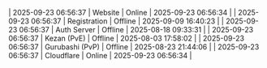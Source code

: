 | 2025-09-23 06:56:37 | Website | Online | 2025-09-23 06:56:34 |
| 2025-09-23 06:56:37 | Registration | Offline | 2025-09-09 16:40:23 |
| 2025-09-23 06:56:37 | Auth Server | Offline | 2025-08-18 09:33:31 |
| 2025-09-23 06:56:37 | Kezan (PvE) | Offline | 2025-08-03 17:58:02 |
| 2025-09-23 06:56:37 | Gurubashi (PvP) | Offline | 2025-08-23 21:44:06 |
| 2025-09-23 06:56:37 | Cloudflare | Online | 2025-09-23 06:56:34 |
